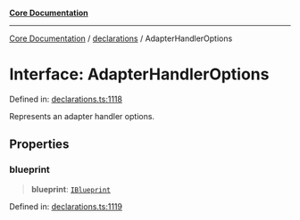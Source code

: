 [**Core Documentation**](../../README.md)

***

[Core Documentation](../../README.md) / [declarations](../README.md) / AdapterHandlerOptions

# Interface: AdapterHandlerOptions

Defined in: [declarations.ts:1118](https://github.com/stonemjs/core/blob/3581a30de158e951ead319c3cc6abead0be9639f/src/declarations.ts#L1118)

Represents an adapter handler options.

## Properties

### blueprint

> **blueprint**: [`IBlueprint`](../type-aliases/IBlueprint.md)

Defined in: [declarations.ts:1119](https://github.com/stonemjs/core/blob/3581a30de158e951ead319c3cc6abead0be9639f/src/declarations.ts#L1119)
